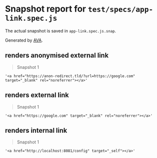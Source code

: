 # Snapshot report for `test/specs/app-link.spec.js`

The actual snapshot is saved in `app-link.spec.js.snap`.

Generated by [AVA](https://ava.li).

## renders anonymised external link

> Snapshot 1

    '<a href="https://anon-redirect.tld/?url=https://google.com" target="_blank" rel="noreferrer"></a>'

## renders external link

> Snapshot 1

    '<a href="https://google.com" target="_blank" rel="noreferrer"></a>'

## renders internal link

> Snapshot 1

    '<a href="http://localhost:8081/config" target="_self"></a>'
